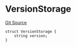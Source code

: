 # VersionStorage
[Git Source](https://github.com/thrackle-io/tron/blob/a32755ef70ede3dfc3a49e226e4b15ac07a36ebd/src/protocol/diamond/VersionFacetLib.sol)


```solidity
struct VersionStorage {
    string version;
}
```

